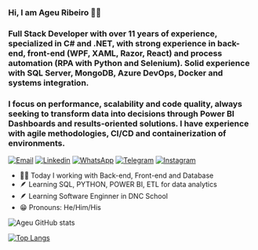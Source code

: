 ### Hi, I am Ageu Ribeiro 👋🏽
### Full Stack Developer with over 11 years of experience, specialized in C# and .NET, with strong experience in back-end, front-end (WPF, XAML, Razor, React) and process automation (RPA with Python and Selenium). Solid experience with SQL Server, MongoDB, Azure DevOps, Docker and systems integration.

### I focus on performance, scalability and code quality, always seeking to transform data into decisions through Power BI Dashboards and results-oriented solutions. I have experience with agile methodologies, CI/CD and containerization of environments.


[![Email](https://img.shields.io/badge/Gmail-D14836?style=for-the-badge&logo=gmail&logoColor=white)](https://mail.google.com/mail/u/0/#inbox?compose=DmwnWsLNrDGKMNvDMpsFNqZtNpsSppkJQztJgZvhWQGmrnsfZmcKclgpNbXPgWzJWQsgtrsgXpZb)
[![Linkedin](https://img.shields.io/badge/LinkedIn-0077B5?style=for-the-badge&logo=linkedin&logoColor=white)](https://www.linkedin.com/in/ageuribeiro) 
[![WhatsApp](https://img.shields.io/badge/WhatsApp-25D366?style=for-the-badge&logo=whatsapp&logoColor=white)](https://wa.me/55989623129)
[![Telegram](https://img.shields.io/badge/Telegram-2CA5E0?style=for-the-badge&logo=telegram&logoColor=white)](https://t.me/devageuribeiro)
[![Instagram](https://img.shields.io/badge/Instagram-E4405F?style=for-the-badge&logo=instagram&logoColor=white)](https://www.instagram.com/channel.system.ofc/)

- 👨‍🎓 Today I working with Back-end, Front-end and Database
- 🪶 Learning SQL, PYTHON, POWER BI, ETL for data analytics
- 🪶 Learning Software Enginner in DNC School
- 😁 Pronouns: He/Him/His

![Ageu GitHub stats](https://github-readme-stats.vercel.app/api?username=ageuribeiro&show_icons=true&theme=tokyonight)

[![Top Langs](https://github-readme-stats.vercel.app/api/top-langs/?username=ageuribeiro)](https://github.com/ageuribeiro/github-readme-stats)
